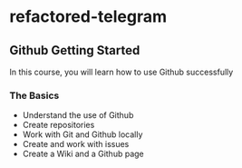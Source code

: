 # refactored-telegram
## Github Getting Started
In this course, you will learn how to use Github successfully

### The Basics
- Understand the use of Github
- Create repositories
- Work with Git and Github locally
- Create and work with issues
- Create a Wiki and a Github page
